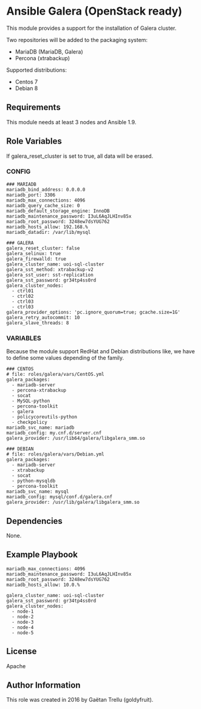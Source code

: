 # Ansible Galera (OpenStack ready)
This module provides a support for the installation of Galera cluster.

Two repositories will be added to the packaging system:
- MariaDB (MariaDB, Galera)
- Percona (xtrabackup)

Supported distributions:
- Centos 7
- Debian 8

## Requirements
This module needs at least 3 nodes and Ansible 1.9.

## Role Variables
If galera_reset_cluster is set to true, all data will be erased.
### CONFIG
```
### MARIADB
mariadb_bind_address: 0.0.0.0
mariadb_port: 3306
mariadb_max_connections: 4096
mariadb_query_cache_size: 0
mariadb_default_storage_engine: InnoDB
mariadb_maintenance_password: I3uL6AqJLHInv85x
mariadb_root_password: 3248ew7dsYUG762
mariadb_hosts_allow: 192.168.%
mariadb_datadir: /var/lib/mysql

### GALERA
galera_reset_cluster: false
galera_selinux: true
galera_firewalld: true
galera_cluster_name: uoi-sql-cluster
galera_sst_method: xtrabackup-v2
galera_sst_user: sst-replication
galera_sst_password: gr34tp4ss0rd
galera_cluster_nodes:
  - ctrl01
  - ctrl02
  - ctrl03
  - ctrl03
galera_provider_options: 'pc.ignore_quorum=true; gcache.size=1G'
galera_retry_autocommit: 10
galera_slave_threads: 8
```
### VARIABLES
Because the module support RedHat and Debian distributions like, we have to define some values depending of the family.
```
### CENTOS
# file: roles/galera/vars/CentOS.yml
galera_packages:
  - mariadb-server
  - percona-xtrabackup
  - socat
  - MySQL-python
  - percona-toolkit
  - galera
  - policycoreutils-python
  - checkpolicy
mariadb_svc_name: mariadb
mariadb_config: my.cnf.d/server.cnf
galera_provider: /usr/lib64/galera/libgalera_smm.so
```
```
### DEBIAN
# file: roles/galera/vars/Debian.yml
galera_packages:
  - mariadb-server
  - xtrabackup
  - socat
  - python-mysqldb
  - percona-toolkit
mariadb_svc_name: mysql
mariadb_config: mysql/conf.d/galera.cnf
galera_provider: /usr/lib/galera/libgalera_smm.so
```

## Dependencies
None.

## Example Playbook
```
mariadb_max_connections: 4096
mariadb_maintenance_password: I3uL6AqJLHInv85x
mariadb_root_password: 3248ew7dsYUG762
mariadb_hosts_allow: 10.0.%

galera_cluster_name: uoi-sql-cluster
galera_sst_password: gr34tp4ss0rd
galera_cluster_nodes:
  - node-1
  - node-2
  - node-3
  - node-4
  - node-5
```

## License
Apache

## Author Information
This role was created in 2016 by Gaëtan Trellu (goldyfruit).

